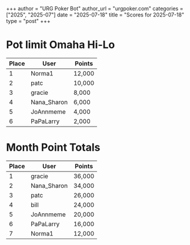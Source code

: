 +++
author = "URG Poker Bot"
author_url = "urgpoker.com"
categories = ["2025", "2025-07"]
date = "2025-07-18"
title = "Scores for 2025-07-18"
type = "post"
+++
# Pot limit Omaha Hi-Lo

| Place | User | Points |
|-------|------|--------|
| 1 | Norma1 | 12,000 |
| 2 | patc | 10,000 |
| 3 | gracie | 8,000 |
| 4 | Nana_Sharon | 6,000 |
| 5 | JoAnnmeme | 4,000 |
| 6 | PaPaLarry | 2,000 |

# Month Point Totals

| Place | User | Points |
|-------|------|--------|
| 1 | gracie | 36,000 |
| 2 | Nana_Sharon | 34,000 |
| 3 | patc | 26,000 |
| 4 | bill | 24,000 |
| 5 | JoAnnmeme | 20,000 |
| 6 | PaPaLarry | 16,000 |
| 7 | Norma1 | 12,000 |
